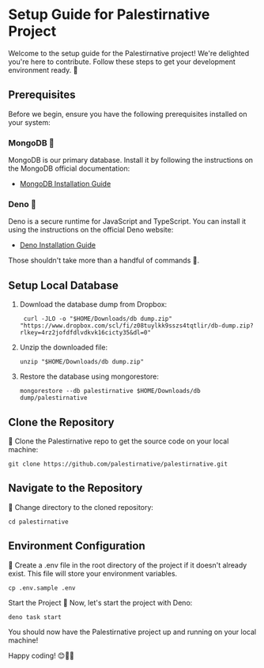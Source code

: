# Setup Guide for Palestirnative Project

Welcome to the setup guide for the Palestirnative project! We're delighted you're here to contribute. Follow these steps to get your development environment ready. 🚀

## Prerequisites

Before we begin, ensure you have the following prerequisites installed on your system:

### MongoDB 🍃
MongoDB is our primary database. Install it by following the instructions on the MongoDB official documentation:
- [MongoDB Installation Guide](https://www.mongodb.com/docs/manual/administration/install-community/)

### Deno 🦕
Deno is a secure runtime for JavaScript and TypeScript. You can install it using the instructions on the official Deno website:
- [Deno Installation Guide](https://docs.deno.com/runtime/manual/getting_started/installation)

Those shouldn't take more than a handful of commands 🤞.

## Setup Local Database

1. Download the database dump from Dropbox:
   ```shell
    curl -JLO -o "$HOME/Downloads/db dump.zip" "https://www.dropbox.com/scl/fi/z08tuylkk9sszs4tqtlir/db-dump.zip?rlkey=4rz2jofdfdlvdkvk16cicty35&dl=0"
    ```

2. Unzip the downloaded file:
    ```shell
    unzip "$HOME/Downloads/db dump.zip"
    ```

3. Restore the database using mongorestore:
    ```shell
    mongorestore --db palestirnative $HOME/Downloads/db dump/palestirnative
    ```

## Clone the Repository

🔽 Clone the Palestirnative repo to get the source code on your local machine:
```shell
git clone https://github.com/palestirnative/palestirnative.git
```

## Navigate to the Repository

🔽 Change directory to the cloned repository:

```shell
cd palestirnative
```
## Environment Configuration

🔐 Create a .env file in the root directory of the project if it doesn't already exist. This file will store your environment variables.
```shell
cp .env.sample .env
```

Start the Project
🎉 Now, let's start the project with Deno:
```shell
deno task start
```

You should now have the Palestirnative project up and running on your local machine!

Happy coding! 😊👨‍💻
